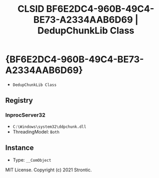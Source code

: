 ﻿---
title: "CLSID BF6E2DC4-960B-49C4-BE73-A2334AAB6D69 | DedupChunkLib Class"
excerpt: What is COM-Object CLSID BF6E2DC4-960B-49C4-BE73-A2334AAB6D69?
---

# {BF6E2DC4-960B-49C4-BE73-A2334AAB6D69}

* `DedupChunkLib Class`

## Registry


### InprocServer32

* `C:\Windows\system32\ddpchunk.dll`
* ThreadingModel: `Both`

## Instance

* Type: `__ComObject`

MIT License. Copyright (c) 2021 Strontic.


